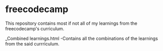 # freecodecamp

This repository contains most if not all of my learnings from the freecodecamp's curriculum.

_Combined learnings.html 
    -Contains all the combinations of the learnings from the said currriculum.

